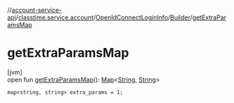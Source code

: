 //[account-service-api](../../../../index.md)/[classtime.service.account](../../index.md)/[OpenIdConnectLoginInfo](../index.md)/[Builder](index.md)/[getExtraParamsMap](get-extra-params-map.md)

# getExtraParamsMap

[jvm]\
open fun [getExtraParamsMap](get-extra-params-map.md)(): [Map](https://docs.oracle.com/javase/8/docs/api/java/util/Map.html)&lt;[String](https://docs.oracle.com/javase/8/docs/api/java/lang/String.html), [String](https://docs.oracle.com/javase/8/docs/api/java/lang/String.html)&gt;

`map<string, string> extra_params = 1;`
